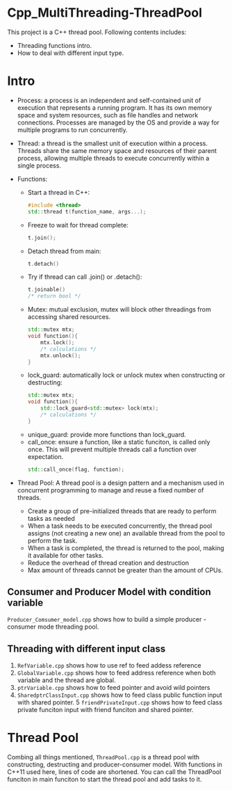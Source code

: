 # Cpp_MultiThreading-ThreadPool

This project is a C++ thread pool. Following contents includes:
- Threading functions intro.
- How to deal with different input type.

# Intro
- Process: a process is an independent and self-contained unit of execution that represents a running program. It has its own memory space and system resources, such as file handles and network connections. Processes are managed by the OS and provide a way for multiple programs to run concurrently.
- Thread: a thread is the smallest unit of execution within a process. Threads share the same memory space and resources of their parent process, allowing multiple threads to execute concurrently within a single process.
- Functions:
    - Start a thread in C++:
      ```C++
      #include <thread>
      std::thread t(function_name, args...);
      ```
    - Freeze to wait for thread complete:
      ```C++
      t.join();
      ```
    - Detach thread from main:
      ```C++
      t.detach()
      ```
    - Try if thread can call .join() or .detach():
      ```C++
      t.joinable()
      /* return bool */
      ```
    - Mutex: mutual exclusion, mutex will block other threadings from accessing shared resources.
      ```C++
      std::mutex mtx;
      void function(){
          mtx.lock();
          /* calculations */
          mtx.unlock();
      }
      ```
    - lock_guard: automatically lock or unlock mutex when constructing or destructing:
      ```C++
      std::mutex mtx;
      void function(){
          std::lock_guard<std::mutex> lock(mtx);
          /* calculations */
      }
      ```
    - unique_guard: provide more functions than lock_guard.
    - call_once: ensure a function, like a static funciton, is called only once. This will prevent multiple threads call a function over expectation.
      ```C++
      std::call_once(flag, function);
      ```
      
- Thread Pool: A thread pool is a design pattern and a mechanism used in concurrent programming to manage and reuse a fixed number of threads.
    - Create a group of pre-initialized threads that are ready to perform tasks as needed
    - When a task needs to be executed concurrently, the thread pool assigns (not creating a new one) an available thread from the pool to perform the task. 
    - When a task is completed, the thread is returned to the pool, making it available for other tasks.
    - Reduce the overhead of thread creation and destruction
    - Max amount of threads cannot be greater than the amount of CPUs.

## Consumer and Producer Model with condition variable
   ```Producer_Comsumer_model.cpp``` shows how to build a simple producer - consumer mode threading pool.

## Threading with different input class
1. ```RefVariable.cpp``` shows how to use ref to feed addess reference
2. ```GlobalVariable.cpp``` shows how to feed address reference when both variable and the thread are global.
3. ```ptrVariable.cpp``` shows how to feed pointer and avoid wild pointers
4. ```SharedptrClassInput.cpp``` shows how to feed class public function input with shared pointer.
5 ```friendPrivateInput.cpp``` shows how to feed class private funciton input with friend funciton and shared pointer.

# Thread Pool
Combing all things mentioned, ```ThreadPool.cpp``` is a thread pool with constructing, destructing and producer-consumer model. With functions in C++11 used here, lines of code are shortened. You can call the ThreadPool funciton in main funciton to start the thread pool and add tasks to it.
